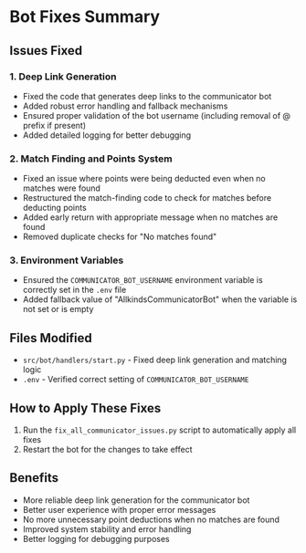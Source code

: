 # Bot Fixes Summary

## Issues Fixed

### 1. Deep Link Generation
- Fixed the code that generates deep links to the communicator bot
- Added robust error handling and fallback mechanisms
- Ensured proper validation of the bot username (including removal of @ prefix if present)
- Added detailed logging for better debugging

### 2. Match Finding and Points System
- Fixed an issue where points were being deducted even when no matches were found
- Restructured the match-finding code to check for matches before deducting points
- Added early return with appropriate message when no matches are found
- Removed duplicate checks for "No matches found"

### 3. Environment Variables
- Ensured the `COMMUNICATOR_BOT_USERNAME` environment variable is correctly set in the `.env` file
- Added fallback value of "AllkindsCommunicatorBot" when the variable is not set or is empty

## Files Modified
- `src/bot/handlers/start.py` - Fixed deep link generation and matching logic
- `.env` - Verified correct setting of `COMMUNICATOR_BOT_USERNAME`

## How to Apply These Fixes
1. Run the `fix_all_communicator_issues.py` script to automatically apply all fixes
2. Restart the bot for the changes to take effect

## Benefits
- More reliable deep link generation for the communicator bot
- Better user experience with proper error messages
- No more unnecessary point deductions when no matches are found
- Improved system stability and error handling
- Better logging for debugging purposes 